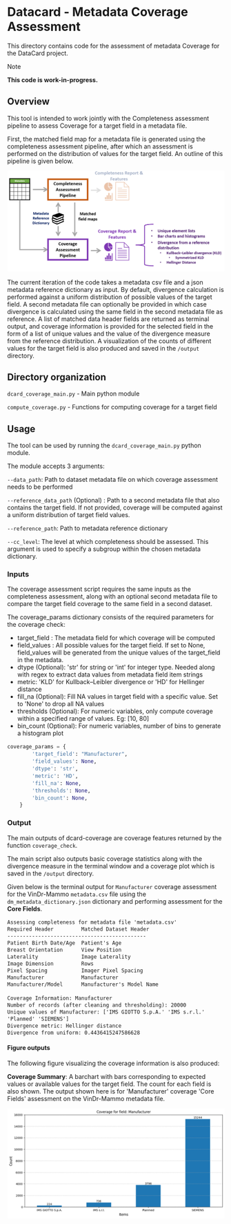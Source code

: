 # Datacard - Metadata Coverage Assessment

This directory contains code for the assessment of metadata Coverage for the DataCard project.

> [!NOTE]
> **This code is work-in-progress.**

## Overview

This tool is intended to work jointly with the Completeness assessment pipeline to assess Coverage for a target field in a metadata file. 

First, the matched field map for a metadata file is generated using the completeness assessment pipeline, after which an assessment
is performed on the distribution of values for the target field. 
An outline of this pipeline is given below.

![Coverage Assessment Pipeline](../images/Coverage_Pipeline.png)

The current iteration of the code takes a metadata csv file and a json metadata reference dictionary as input.
By default, divergence calculation is performed against a uniform distribution of possible values of the target field.
A second metadata file can optionally be provided in which case divergence is calculated using the same field in the second metadata file as reference.
A list of matched data header fields are returned as terminal output, and coverage information is provided for the selected field in the form of
a list of unique values and the value of the divergence measure from the reference distribution.
A visualization of the counts of different values for the target field is also produced and saved in the `/output` directory.



## Directory organization

`dcard_coverage_main.py` - Main python module

`compute_coverage.py` - Functions for computing coverage for a target field

## Usage

The tool can be used by running the `dcard_coverage_main.py` python module.

The module accepts 3 arguments:

`--data_path`: Path to dataset metadata file on which coverage assessment needs to be performed

`--reference_data_path` (Optional) : Path to a second metadata file that also contains the target field. If not provided, coverage will be computed against a uniform distribution of target field values.

`--reference_path`:  Path to metadata reference dictionary

`--cc_level`: The level at which completeness should be assessed. This argument is used to specify a subgroup within the chosen metadata dictionary.


### Inputs

The coverage assessment script requires the same inputs as the completeness assessment, along with an optional second metadata file to compare the target field coverage to the same field in a second dataset.

The coverage_params dictionary consists of the required parameters for the coverage check:
    
   - target_field : The metadata field for which coverage will be computed
   - field_values : All possible values for the target field. If set to None, field_values will be generated from the unique values of the target_field in the metadata.
   - dtype (Optional): 'str' for string or 'int' for integer type. Needed along with regex to extract data values from metadata field item strings
   - metric: 'KLD' for Kullback–Leibler divergence or 'HD' for Hellinger distance
   - fill_na (Optional): Fill NA values in target field with a specific value. Set to 'None' to drop all NA values
   - thresholds (Optional): For numeric variables, only compute coverage within a specified range of values. Eg: [10, 80]
   - bin_count (Optional): For numeric variables, number of bins to generate a histogram plot

```python
coverage_params = {
        'target_field': "Manufacturer",    
        'field_values': None,
        'dtype': 'str',
        'metric': 'HD',
        'fill_na': None,
        'thresholds': None,
        'bin_count': None,
    }
```

### Output

The main outputs of dcard-coverage are coverage features returned by the function `coverage_check`.

The main script also outputs basic coverage statistics along with the divergence measure in the terminal window and a coverage plot which is saved in the `/output` directory.

Given below is the terminal output for `Manufacturer` coverage assessment for the VinDr-Mammo `metadata.csv` file using the `dm_metadata_dictionary.json` dictionary and performing assessment for the **Core Fields**.

```
Assessing completeness for metadata file 'metadata.csv'
Required Header         Matched Dataset Header
---------------------------------------------
Patient Birth Date/Age  Patient's Age
Breast Orientation      View Position
Laterality              Image Laterality
Image Dimension         Rows        
Pixel Spacing           Imager Pixel Spacing
Manufacturer            Manufacturer
Manufacturer/Model      Manufacturer's Model Name

Coverage Information: Manufacturer
Number of records (after cleaning and thresholding): 20000
Unique values of Manufacturer: ['IMS GIOTTO S.p.A.' 'IMS s.r.l.' 'Planmed' 'SIEMENS']
Divergence metric: Hellinger distance
Divergence from uniform: 0.4436415247586628
```
#### Figure outputs

The following figure visualizing the coverage information is also produced:

**Coverage Summary**: A barchart with bars corresponding to expected values or available values for the target field. The count for each field is also shown. The output shown here is for 'Manufacturer' coverage 'Core Fields' assessment on the VinDr-Mammo metadata file.

![Coverage_Summary_Manufacturers_VinDrMammo](../images/Coverage_Manufacturer_VinDrMammo.png)
